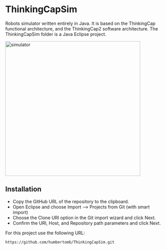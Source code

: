 # **ThinkingCapSim**

Robots simulator written entirely in Java. It is based on the ThinkingCap functional architecture, and the ThinkingCap2 software architecture. The ThinkingCapSim folder is a Java Eclipse project.

<img width="425" alt="simulator" src="https://github.com/user-attachments/assets/6332f792-3ff9-4670-8432-842c29486cf6">

## **Installation**

* Copy the GitHub URL of the repository to the clipboard.
*	Open Eclipse and choose Import –> Projects from Git (with smart import)
*	Choose the Clone URI option in the Git import wizard and click Next.
*	Confirm the URI, Host, and Repository path parameters and click Next.

For this project use the following URL:
```
https://github.com/humbertomb/ThinkingCapSim.git
```
